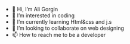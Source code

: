 - 👋 Hi, I’m Ali Gorgin
- 👀 I’m interested in coding 
- 🌱 I’m currently learning Html&css and j.s
- 💞️ I’m looking to collaborate on web designing 
- 📫 How to reach me to be a developer

<!---
Ali Gorgin82/Ali Gorgin is a ✨ special ✨ repository because its `README.md` (this file) appears on your GitHub profile.
You can click the Preview link to take a look at your changes.
--->
